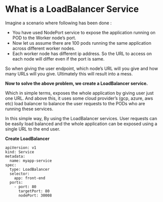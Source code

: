 # What is a LoadBalancer Service 

Imagine a scenario where following has been done :

* You have used NodePort service to expose the application running on POD to the Worker node’s port.
* Now let us assume there are 100 pods running the same application across different worker nodes.
* Each worker node has different ip address. So the URL to access on each node will differ even if the port is same.

So when giving the user endpoint, which node’s URL will you give and how many URLs will you give. Ultimately this will result into a mess.

**Now to solve the above problem, we create a LoadBalancer service.**

Which in simple terms, exposes the whole application by giving user just one URL. And above this, it uses some cloud provider’s (gcp, azure, aws etc) load balancer to balance the user requests to the PODs who are running these services.

In this simple way, By using the LoadBalancer services. User requests can be easily load balanced and the whole application can be exposed using a single URL to the end user.

**Create LoadBalancer**

```
apiVersion: v1
kind: Service
metadata:
  name: myapp-service
spec:
  type: LoadBalancer
  selector:
    app: front-end
  ports:
    - port: 80
      targetPort: 80
      nodePort: 30008
```
